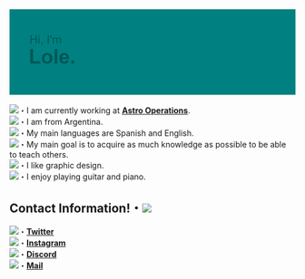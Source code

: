 <img src="header.png">

 <img src="https://win98icons.alexmeub.com/icons/png/computer_explorer-5.png" width="20">・I am currently working at [**Astro Operations**](https://twitter.com/AstroOperations).  
 <img src="https://win98icons.alexmeub.com/icons/png/world-4.png" width="20">・I am from Argentina.                                                                               
 <img src="https://win98icons.alexmeub.com/icons/png/recycle_bin_full-4.png" width="20">・My main languages are Spanish and English.    
 <img src="https://win98icons.alexmeub.com/icons/png/notepad_file_gear-2.png" width="20">・My main goal is to acquire as much knowledge as possible to be able to teach others.     
 <img src="https://win98icons.alexmeub.com/icons/png/wm-4.png" width="20">・I like graphic design.                                                                                 
 <img src="https://win98icons.alexmeub.com/icons/png/cd_audio_cd_a-4.png" width="20">・I enjoy playing guitar and piano.
 
## Contact Information!・<img src="https://win98icons.alexmeub.com/icons/png/msn3-4.png" width="18">
 <img src="https://win98icons.alexmeub.com/icons/png/desktop-2.png" width="20">・[**Twitter**](https://twitter.com/loleondrugs)                                             
 <img src="https://win98icons.alexmeub.com/icons/png/color_profile_gray-0.png" width="20">・[**Instagram**](https://instagram.com/loleondrugs)                                     
 <img src="https://win98icons.alexmeub.com/icons/png/shell_window2.png" width="20">・[**Discord**](https://discord.gg/HFv3gM95C5)                                               
 <img src="https://win98icons.alexmeub.com/icons/png/shell_window1.png" width="20">・[**Mail**](loleexf@gmail.com)
